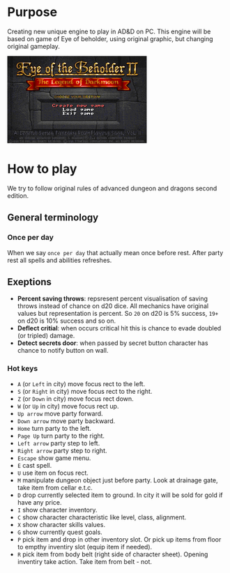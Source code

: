 # Purpose
Creating new unique engine to play in AD&D on PC. This engine will be based on game of Eye of beholder, using original graphic, but changing original gameplay.

![Main screen](https://github.com/Pavelius/eob2/blob/master/screenshoots/scr00001.bmp)

# How to play
We try to follow original rules of advanced dungeon and dragons second edition.

## General terminology

### Once per day

When we say `once per day` that actually mean once before rest. After party rest all spells and abilities refreshes.

## Exeptions

- **Percent saving throws**: repsresent percent visualisation of saving throws instead of chance on d20 dice. All mechanics have original values but representation is percent. So `20` on d20 is 5% success, `19+` on d20 is 10% success and so on.
- **Deflect critial**: when occurs critical hit this is chance to evade doubled (or tripled) damage.
- **Detect secrets door**: when passed by secret button character has chance to notify button on wall.

### Hot keys

- `A` (or `Left` in city) move focus rect to the left.
- `S` (or `Right` in city) move focus rect to the right.
- `Z` (or `Down` in city) move focus rect down.
- `W` (or `Up` in city) move focus rect up.
- `Up arrow` move party forward.
- `Down arrow` move party backward.
- `Home` turn party to the left.
- `Page Up` turn party to the right.
- `Left arrow` party step to left.
- `Right arrow` party step to right.
- `Escape` show game menu.
- `E` cast spell.
- `U` use item on focus rect.
- `M` manipulate dungeon object just before party. Look at drainage gate, take item from cellar e.t.c.
- `D` drop currently selected item to ground. In city it will be sold for gold if have any price.
- `I` show character inventory.
- `C` show character characteristic like level, class, alignment.
- `X` show character skills values.
- `G` show currently quest goals.
- `P` pick item and drop in other inventory slot. Or pick up items from floor to empthy inventiry slot (equip item if needed).
- `R` pick item from body belt (right side of character sheet). Opening inventiry take action. Take item from belt - not.

